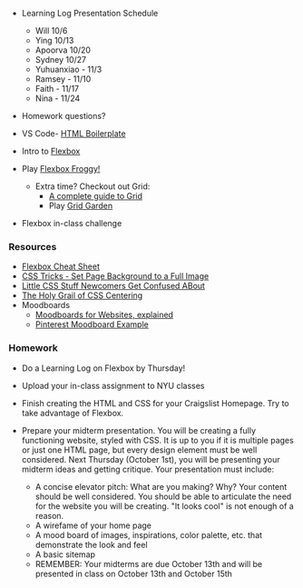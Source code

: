 * Learning Log Presentation Schedule
    * Will 10/6
    * Ying 10/13
    * Apoorva 10/20
    * Sydney 10/27
    * Yuhuanxiao - 11/3
    * Ramsey - 11/10
    * Faith - 11/17
    * Nina - 11/24

* Homework questions?

* VS Code- [HTML Boilerplate](https://marketplace.visualstudio.com/items?itemName=sidthesloth.html5-boilerplate)

* Intro to [Flexbox](https://css-tricks.com/snippets/css/a-guide-to-flexbox/)

* Play [Flexbox Froggy!](https://flexboxfroggy.com/)
    * Extra time? Checkout out Grid:
        * [A complete guide to Grid](https://css-tricks.com/snippets/css/complete-guide-grid/)
        * Play [Grid Garden](https://codepip.com/games/grid-garden/)

* Flexbox in-class challenge

### Resources

* [Flexbox Cheat Sheet](https://www.freecodecamp.org/news/flexbox-the-ultimate-css-flex-cheatsheet/)
* [CSS Tricks - Set Page Background to a Full Image](http://css-tricks.com/perfect-full-page-background-image/)
* [Little CSS Stuff Newcomers Get Confused ABout](http://css-tricks.com/little-css-stuff-newcomers-get-confused-about/)
* [The Holy Grail of CSS Centering](http://webdesign.tutsplus.com/tutorials/the-holy-grail-of-css-centering--cms-22114)
* Moodboards
    * [Moodboards for Websites, explained](https://www.smartbugmedia.com/blog/what-is-a-mood-board-and-how-can-it-influence-my-website-design)
    * [Pinterest Moodboard Example](https://www.pinterest.com/pin/331999803756049839/)

### Homework

* Do a Learning Log on Flexbox by Thursday!

* Upload your in-class assignment to NYU classes

* Finish creating the HTML and CSS for your Craigslist Homepage. Try to take advantage of Flexbox.

* Prepare your midterm presentation. You will be creating a fully functioning website, styled with CSS. It is up to you if it is multiple pages or just one HTML page, but every design element must be well considered. Next Thursday (October 1st), you will be presenting your midterm ideas and getting critique. Your presentation must include:
    * A concise elevator pitch: What are you making? Why? Your content should be well considered. You should be able to articulate the need for the website you will be creating. "It looks cool" is not enough of a reason.
    * A wirefame of your home page
    * A mood board of images, inspirations, color palette, etc. that demonstrate the look and feel
    * A basic sitemap
    * REMEMBER: Your midterms are due October 13th and will be presented in class on October 13th and October 15th
